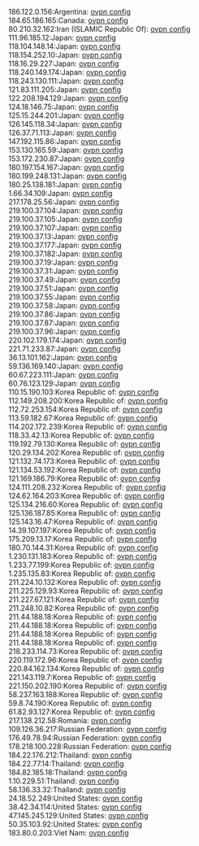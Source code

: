 186.122.0.156:Argentina: [ovpn config](vpn/186_122_0_156.ovpn)  
184.65.186.165:Canada: [ovpn config](vpn/184_65_186_165.ovpn)  
80.210.32.162:Iran (ISLAMIC Republic Of): [ovpn config](vpn/80_210_32_162.ovpn)  
111.96.185.12:Japan: [ovpn config](vpn/111_96_185_12.ovpn)  
118.104.148.14:Japan: [ovpn config](vpn/118_104_148_14.ovpn)  
118.154.252.10:Japan: [ovpn config](vpn/118_154_252_10.ovpn)  
118.16.29.227:Japan: [ovpn config](vpn/118_16_29_227.ovpn)  
118.240.149.174:Japan: [ovpn config](vpn/118_240_149_174.ovpn)  
118.243.130.111:Japan: [ovpn config](vpn/118_243_130_111.ovpn)  
121.83.111.205:Japan: [ovpn config](vpn/121_83_111_205.ovpn)  
122.208.194.129:Japan: [ovpn config](vpn/122_208_194_129.ovpn)  
124.18.146.75:Japan: [ovpn config](vpn/124_18_146_75.ovpn)  
125.15.244.201:Japan: [ovpn config](vpn/125_15_244_201.ovpn)  
126.145.118.34:Japan: [ovpn config](vpn/126_145_118_34.ovpn)  
126.37.71.113:Japan: [ovpn config](vpn/126_37_71_113.ovpn)  
147.192.115.86:Japan: [ovpn config](vpn/147_192_115_86.ovpn)  
153.130.165.59:Japan: [ovpn config](vpn/153_130_165_59.ovpn)  
153.172.230.87:Japan: [ovpn config](vpn/153_172_230_87.ovpn)  
180.197.154.167:Japan: [ovpn config](vpn/180_197_154_167.ovpn)  
180.199.248.131:Japan: [ovpn config](vpn/180_199_248_131.ovpn)  
180.25.138.181:Japan: [ovpn config](vpn/180_25_138_181.ovpn)  
1.66.34.109:Japan: [ovpn config](vpn/1_66_34_109.ovpn)  
217.178.25.56:Japan: [ovpn config](vpn/217_178_25_56.ovpn)  
219.100.37.104:Japan: [ovpn config](vpn/219_100_37_104.ovpn)  
219.100.37.105:Japan: [ovpn config](vpn/219_100_37_105.ovpn)  
219.100.37.107:Japan: [ovpn config](vpn/219_100_37_107.ovpn)  
219.100.37.13:Japan: [ovpn config](vpn/219_100_37_13.ovpn)  
219.100.37.177:Japan: [ovpn config](vpn/219_100_37_177.ovpn)  
219.100.37.182:Japan: [ovpn config](vpn/219_100_37_182.ovpn)  
219.100.37.19:Japan: [ovpn config](vpn/219_100_37_19.ovpn)  
219.100.37.31:Japan: [ovpn config](vpn/219_100_37_31.ovpn)  
219.100.37.49:Japan: [ovpn config](vpn/219_100_37_49.ovpn)  
219.100.37.51:Japan: [ovpn config](vpn/219_100_37_51.ovpn)  
219.100.37.55:Japan: [ovpn config](vpn/219_100_37_55.ovpn)  
219.100.37.58:Japan: [ovpn config](vpn/219_100_37_58.ovpn)  
219.100.37.86:Japan: [ovpn config](vpn/219_100_37_86.ovpn)  
219.100.37.87:Japan: [ovpn config](vpn/219_100_37_87.ovpn)  
219.100.37.96:Japan: [ovpn config](vpn/219_100_37_96.ovpn)  
220.102.179.174:Japan: [ovpn config](vpn/220_102_179_174.ovpn)  
221.71.233.87:Japan: [ovpn config](vpn/221_71_233_87.ovpn)  
36.13.101.162:Japan: [ovpn config](vpn/36_13_101_162.ovpn)  
59.136.169.140:Japan: [ovpn config](vpn/59_136_169_140.ovpn)  
60.67.223.111:Japan: [ovpn config](vpn/60_67_223_111.ovpn)  
60.76.123.129:Japan: [ovpn config](vpn/60_76_123_129.ovpn)  
110.15.190.103:Korea Republic of: [ovpn config](vpn/110_15_190_103.ovpn)  
112.149.208.200:Korea Republic of: [ovpn config](vpn/112_149_208_200.ovpn)  
112.72.253.154:Korea Republic of: [ovpn config](vpn/112_72_253_154.ovpn)  
113.59.182.67:Korea Republic of: [ovpn config](vpn/113_59_182_67.ovpn)  
114.202.172.239:Korea Republic of: [ovpn config](vpn/114_202_172_239.ovpn)  
118.33.42.13:Korea Republic of: [ovpn config](vpn/118_33_42_13.ovpn)  
119.192.79.130:Korea Republic of: [ovpn config](vpn/119_192_79_130.ovpn)  
120.29.134.202:Korea Republic of: [ovpn config](vpn/120_29_134_202.ovpn)  
121.132.74.173:Korea Republic of: [ovpn config](vpn/121_132_74_173.ovpn)  
121.134.53.192:Korea Republic of: [ovpn config](vpn/121_134_53_192.ovpn)  
121.169.186.79:Korea Republic of: [ovpn config](vpn/121_169_186_79.ovpn)  
124.111.208.232:Korea Republic of: [ovpn config](vpn/124_111_208_232.ovpn)  
124.62.164.203:Korea Republic of: [ovpn config](vpn/124_62_164_203.ovpn)  
125.134.216.60:Korea Republic of: [ovpn config](vpn/125_134_216_60.ovpn)  
125.136.187.85:Korea Republic of: [ovpn config](vpn/125_136_187_85.ovpn)  
125.143.16.47:Korea Republic of: [ovpn config](vpn/125_143_16_47.ovpn)  
14.39.107.197:Korea Republic of: [ovpn config](vpn/14_39_107_197.ovpn)  
175.209.13.17:Korea Republic of: [ovpn config](vpn/175_209_13_17.ovpn)  
180.70.144.31:Korea Republic of: [ovpn config](vpn/180_70_144_31.ovpn)  
1.230.131.183:Korea Republic of: [ovpn config](vpn/1_230_131_183.ovpn)  
1.233.77.199:Korea Republic of: [ovpn config](vpn/1_233_77_199.ovpn)  
1.235.135.83:Korea Republic of: [ovpn config](vpn/1_235_135_83.ovpn)  
211.224.10.132:Korea Republic of: [ovpn config](vpn/211_224_10_132.ovpn)  
211.225.129.93:Korea Republic of: [ovpn config](vpn/211_225_129_93.ovpn)  
211.227.67.121:Korea Republic of: [ovpn config](vpn/211_227_67_121.ovpn)  
211.248.10.82:Korea Republic of: [ovpn config](vpn/211_248_10_82.ovpn)  
211.44.188.18:Korea Republic of: [ovpn config](vpn/211_44_188_18.ovpn)  
211.44.188.18:Korea Republic of: [ovpn config](vpn/211_44_188_18.ovpn)  
211.44.188.18:Korea Republic of: [ovpn config](vpn/211_44_188_18.ovpn)  
211.44.188.18:Korea Republic of: [ovpn config](vpn/211_44_188_18.ovpn)  
218.233.114.73:Korea Republic of: [ovpn config](vpn/218_233_114_73.ovpn)  
220.119.172.96:Korea Republic of: [ovpn config](vpn/220_119_172_96.ovpn)  
220.84.162.134:Korea Republic of: [ovpn config](vpn/220_84_162_134.ovpn)  
221.143.119.7:Korea Republic of: [ovpn config](vpn/221_143_119_7.ovpn)  
221.150.202.190:Korea Republic of: [ovpn config](vpn/221_150_202_190.ovpn)  
58.237.163.188:Korea Republic of: [ovpn config](vpn/58_237_163_188.ovpn)  
59.8.74.190:Korea Republic of: [ovpn config](vpn/59_8_74_190.ovpn)  
61.82.93.127:Korea Republic of: [ovpn config](vpn/61_82_93_127.ovpn)  
217.138.212.58:Romania: [ovpn config](vpn/217_138_212_58.ovpn)  
109.126.36.217:Russian Federation: [ovpn config](vpn/109_126_36_217.ovpn)  
176.49.78.94:Russian Federation: [ovpn config](vpn/176_49_78_94.ovpn)  
178.218.100.228:Russian Federation: [ovpn config](vpn/178_218_100_228.ovpn)  
184.22.176.212:Thailand: [ovpn config](vpn/184_22_176_212.ovpn)  
184.22.77.14:Thailand: [ovpn config](vpn/184_22_77_14.ovpn)  
184.82.185.18:Thailand: [ovpn config](vpn/184_82_185_18.ovpn)  
1.10.229.51:Thailand: [ovpn config](vpn/1_10_229_51.ovpn)  
58.136.33.32:Thailand: [ovpn config](vpn/58_136_33_32.ovpn)  
24.18.52.249:United States: [ovpn config](vpn/24_18_52_249.ovpn)  
38.42.34.114:United States: [ovpn config](vpn/38_42_34_114.ovpn)  
47.145.245.129:United States: [ovpn config](vpn/47_145_245_129.ovpn)  
50.35.103.92:United States: [ovpn config](vpn/50_35_103_92.ovpn)  
183.80.0.203:Viet Nam: [ovpn config](vpn/183_80_0_203.ovpn)  
